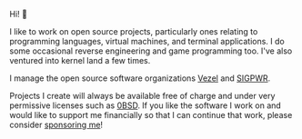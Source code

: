 Hi! 👋

I like to work on open source projects, particularly ones relating to
programming languages, virtual machines, and terminal applications. I do some
occasional reverse engineering and game programming too. I've also ventured
into kernel land a few times.

I manage the open source software organizations [Vezel](https://vezel.dev) and
[SIGPWR](https://sigpwr.dev).

Projects I create will always be available free of charge and under very
permissive licenses such as [0BSD](https://opensource.org/license/0bsd). If you
like the software I work on and would like to support me financially so that I
can continue that work, please consider
[sponsoring me](https://github.com/sponsors/alexrp)!
